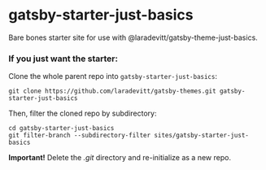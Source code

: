 # gatsby-starter-just-basics

Bare bones starter site for use with @laradevitt/gatsby-theme-just-basics.

### If you just want the starter:

Clone the whole parent repo into `gatsby-starter-just-basics`:

```cli
git clone https://github.com/laradevitt/gatsby-themes.git gatsby-starter-just-basics
```

Then, filter the cloned repo by subdirectory:

```cli
cd gatsby-starter-just-basics
git filter-branch --subdirectory-filter sites/gatsby-starter-just-basics
```

**Important!** Delete the *.git* directory and re-initialize as a new repo.

